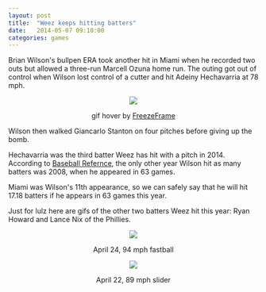 ```yaml
---
layout: post
title:  "Weez keeps hitting batters"
date:   2014-05-07 09:10:00
categories: games
---
```


Brian Wilson's bullpen ERA took another hit in Miami when he recorded two outs but allowed a three-run Marcell Ozuna home run. The outing got out of control when Wilson lost control of a cutter and hit Adeiny Hechavarria at 78 mph.

<div align="center">
    <img class="freezeframe" src="{{ site.baseurl }}/post-assets/2014-05-07-hbp/mia.gif"/>
    <p class="caption">gif hover by <a href="http://freezeframe.chrisantonellis.com">FreezeFrame</a></p>
</div>

Wilson then walked Giancarlo Stanton on four pitches before giving up the bomb.

Hechavarria was the third batter Weez has hit with a pitch in 2014. According to [Baseball Refernce](http://www.baseball-reference.com/players/w/wilsobr01-pitch.shtml#pitching_standard::22), the only other year Wilson hit as many batters was 2008, when he appeared in 63 games.

Miami was Wilson's 11th appearance, so we can safely say that he will hit 17.18 batters if he appears in 63 games this year.

Just for lulz here are gifs of the other two batters Weez hit this year: Ryan Howard and Lance Nix of the Phillies.

<div align="center">
    <img class="freezeframe" src="{{ site.baseurl }}/post-assets/2014-05-07-hbp/phi.gif"/>
    <p class="caption">April 24, 94 mph fastball</p>
</div>

<div align="center">
    <img class="freezeframe" src="{{ site.baseurl }}/post-assets/2014-05-07-hbp/nix.gif"/>
    <p class="caption">April 22, 89 mph slider</p>
</div>
